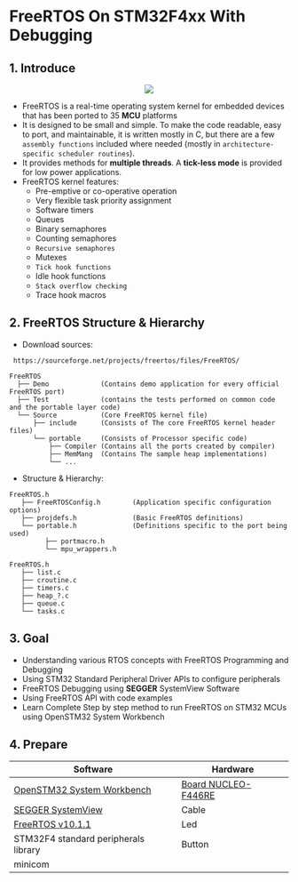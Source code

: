<h1> FreeRTOS On STM32F4xx With Debugging </h1>

## 1. Introduce
<p align="center"> <img src="https://user-images.githubusercontent.com/32474027/105848287-1c024f00-6022-11eb-8a6f-6bdae761b44d.jpg" /> </p>

- FreeRTOS is a real-time operating system kernel for embedded devices that has been ported to 35 **MCU** platforms
- It is designed to be small and simple. To make the code readable, easy to port, and maintainable, it is written mostly in C, but there are a few `assembly functions` included where needed (mostly in `architecture-specific scheduler routines`).
- It provides methods for **multiple threads**. A **tick-less mode** is provided for low power applications.
- FreeRTOS kernel features:
  + Pre-emptive or co-operative operation
  + Very flexible task priority assignment
  + Software timers
  + Queues
  + Binary semaphores
  + Counting semaphores
  + `Recursive semaphores`
  + Mutexes
  + `Tick hook functions`
  + Idle hook functions
  + `Stack overflow checking`
  + Trace hook macros
 

## 2. FreeRTOS Structure & Hierarchy
- Download sources:
```shell
 https://sourceforge.net/projects/freertos/files/FreeRTOS/
```
```
FreeRTOS
  ├── Demo             (Contains demo application for every official FreeRTOS port)
  ├── Test             (contains the tests performed on common code and the portable layer code)
  └── Source           (Core FreeRTOS kernel file)
      ├── include      (Consists of The core FreeRTOS kernel header files)
      └── portable     (Consists of Processor specific code)
          ├── Compiler (Contains all the ports created by compiler)
          ├── MemMang  (Contains The sample heap implementations)
          └── ...
```

- Structure & Hierarchy:
```
FreeRTOS.h
   ├── FreeRTOSConfig.h        (Application specific configuration options)
   ├── projdefs.h              (Basic FreeRTOS definitions)
   └── portable.h              (Definitions specific to the port being used)
         ├── portmacro.h
         └── mpu_wrappers.h

FreeRTOS.h
   ├── list.c
   ├── croutine.c
   ├── timers.c
   ├── heap_?.c
   ├── queue.c
   └── tasks.c
```

## 3. Goal
- Understanding various RTOS concepts with FreeRTOS Programming and Debugging
- Using STM32 Standard Peripheral Driver APIs to configure peripherals
- FreeRTOS Debugging using **SEGGER** SystemView Software
- Using FreeRTOS API with code examples
- Learn Complete Step by step method to run FreeRTOS on STM32 MCUs using OpenSTM32 System Workbench


## 4. Prepare

| Software              | Hardware               |       
|-----------------------|------------------------|
| [OpenSTM32 System Workbench](https://www.openstm32.org/Installing%2BSystem%2BWorkbench%2Bfor%2BSTM32%2Bfrom%2BEclipse)   | [Board NUCLEO-F446RE](https://www.st.com/en/evaluation-tools/nucleo-f446re.html) |
| [SEGGER SystemView](https://www.segger.com/downloads/systemview/)  | Cable |
| [FreeRTOS v10.1.1](https://sourceforge.net/projects/freertos/files/FreeRTOS/) | Led |
| STM32F4 standard peripherals library | Button |
| minicom |

 
